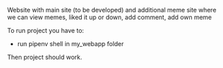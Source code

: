 Website with main site (to be developed) and additional meme site where we can view memes, liked it up or down, add comment, add own meme

To run project you have to:
* run pipenv shell in my_webapp folder

Then project should work.
